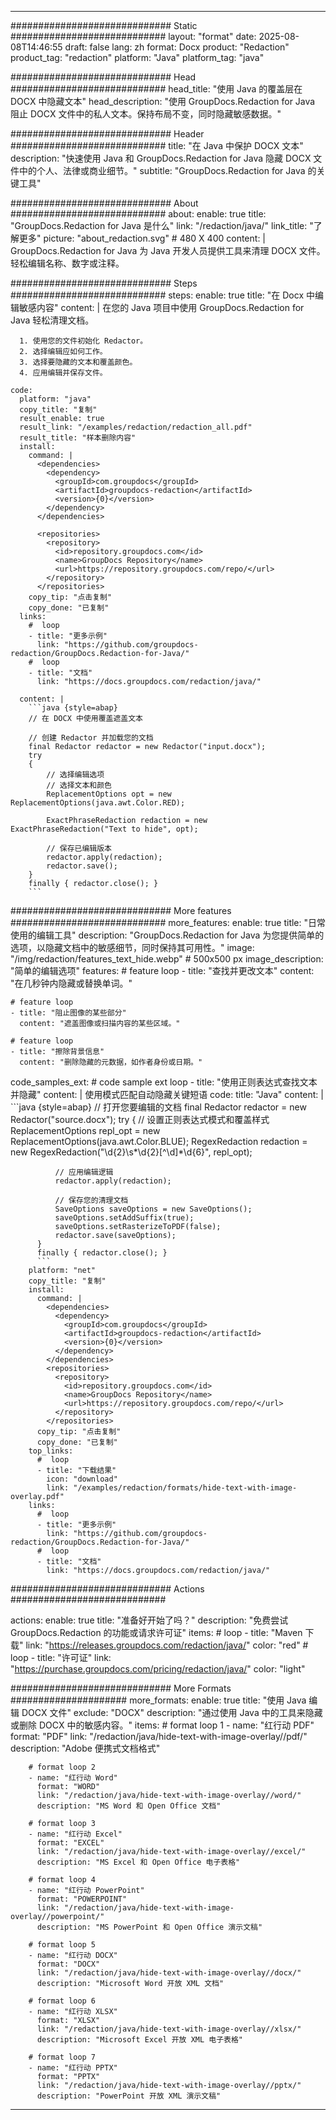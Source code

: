
---
############################# Static ############################
layout: "format"
date:  2025-08-08T14:46:55
draft: false
lang: zh
format: Docx
product: "Redaction"
product_tag: "redaction"
platform: "Java"
platform_tag: "java"

############################# Head ############################
head_title: "使用 Java 的覆盖层在 DOCX 中隐藏文本"
head_description: "使用 GroupDocs.Redaction for Java 阻止 DOCX 文件中的私人文本。保持布局不变，同时隐藏敏感数据。"

############################# Header ############################
title: "在 Java 中保护 DOCX 文本" 
description: "快速使用 Java 和 GroupDocs.Redaction for Java 隐藏 DOCX 文件中的个人、法律或商业细节。"
subtitle: "GroupDocs.Redaction for Java 的关键工具" 

############################# About ############################
about:
    enable: true
    title: "GroupDocs.Redaction for Java 是什么"
    link: "/redaction/java/"
    link_title: "了解更多"
    picture: "about_redaction.svg" # 480 X 400
    content: |
       GroupDocs.Redaction for Java 为 Java 开发人员提供工具来清理 DOCX 文件。轻松编辑名称、数字或注释。

############################# Steps ############################
steps:
    enable: true
    title: "在 Docx 中编辑敏感内容"
    content: |
      在您的 Java 项目中使用 GroupDocs.Redaction for Java 轻松清理文档。
      
      1. 使用您的文件初始化 Redactor。
      2. 选择编辑应如何工作。
      3. 选择要隐藏的文本和覆盖颜色。
      4. 应用编辑并保存文件。
   
    code:
      platform: "java"
      copy_title: "复制"
      result_enable: true
      result_link: "/examples/redaction/redaction_all.pdf"
      result_title: "样本删除内容"
      install:
        command: |
          <dependencies>
            <dependency>
              <groupId>com.groupdocs</groupId>
              <artifactId>groupdocs-redaction</artifactId>
              <version>{0}</version>
            </dependency>
          </dependencies>

          <repositories>
            <repository>
              <id>repository.groupdocs.com</id>
              <name>GroupDocs Repository</name>
              <url>https://repository.groupdocs.com/repo/</url>
            </repository>
          </repositories>
        copy_tip: "点击复制"
        copy_done: "已复制"
      links:
        #  loop
        - title: "更多示例"
          link: "https://github.com/groupdocs-redaction/GroupDocs.Redaction-for-Java/"
        #  loop
        - title: "文档"
          link: "https://docs.groupdocs.com/redaction/java/"
          
      content: |
        ```java {style=abap}
        // 在 DOCX 中使用覆盖遮盖文本

        // 创建 Redactor 并加载您的文档
        final Redactor redactor = new Redactor("input.docx");
        try
        {
            // 选择编辑选项
            // 选择文本和颜色
            ReplacementOptions opt = new ReplacementOptions(java.awt.Color.RED);
            
            ExactPhraseRedaction redaction = new ExactPhraseRedaction("Text to hide", opt);

            // 保存已编辑版本
            redactor.apply(redaction);
            redactor.save();
        }
        finally { redactor.close(); }
        ```            


############################# More features ############################
more_features:
  enable: true
  title: "日常使用的编辑工具"
  description: "GroupDocs.Redaction for Java 为您提供简单的选项，以隐藏文档中的敏感细节，同时保持其可用性。"
  image: "/img/redaction/features_text_hide.webp" # 500x500 px
  image_description: "简单的编辑选项"
  features:
    # feature loop
    - title: "查找并更改文本"
      content: "在几秒钟内隐藏或替换单词。"

    # feature loop
    - title: "阻止图像的某些部分"
      content: "遮盖图像或扫描内容的某些区域。"

    # feature loop
    - title: "擦除背景信息"
      content: "删除隐藏的元数据，如作者身份或日期。"
      
  code_samples_ext:
    # code sample ext loop
    - title: "使用正则表达式查找文本并隐藏"
      content: |
        使用模式匹配自动隐藏关键短语
      code:
        title: "Java"
        content: |
          ```java {style=abap}
          //  打开您要编辑的文档
          final Redactor redactor = new Redactor("source.docx");
          try
          {
              // 设置正则表达式模式和覆盖样式
              ReplacementOptions repl_opt = new ReplacementOptions(java.awt.Color.BLUE);
              RegexRedaction redaction = new RegexRedaction("\\d{2}\\s*\\d{2}[^\\d]*\\d{6}", repl_opt);
              
              // 应用编辑逻辑
              redactor.apply(redaction);

              // 保存您的清理文档
              SaveOptions saveOptions = new SaveOptions();
              saveOptions.setAddSuffix(true);
              saveOptions.setRasterizeToPDF(false);
              redactor.save(saveOptions);
          }
          finally { redactor.close(); }
          ```
        platform: "net"
        copy_title: "复制"
        install:
          command: |
            <dependencies>
              <dependency>
                <groupId>com.groupdocs</groupId>
                <artifactId>groupdocs-redaction</artifactId>
                <version>{0}</version>
              </dependency>
            </dependencies>
            <repositories>
              <repository>
                <id>repository.groupdocs.com</id>
                <name>GroupDocs Repository</name>
                <url>https://repository.groupdocs.com/repo/</url>
              </repository>
            </repositories>
          copy_tip: "点击复制"
          copy_done: "已复制"
        top_links:
          #  loop
          - title: "下载结果"
            icon: "download"
            link: "/examples/redaction/formats/hide-text-with-image-overlay.pdf"
        links:
          #  loop
          - title: "更多示例"
            link: "https://github.com/groupdocs-redaction/GroupDocs.Redaction-for-Java/"
          #  loop
          - title: "文档"
            link: "https://docs.groupdocs.com/redaction/java/"


############################# Actions ############################

actions:
  enable: true
  title: "准备好开始了吗？"
  description: "免费尝试 GroupDocs.Redaction 的功能或请求许可证"
  items:
    #  loop
    - title: "Maven 下载"
      link: "https://releases.groupdocs.com/redaction/java/"
      color: "red"
        #  loop
    - title: "许可证"
      link: "https://purchase.groupdocs.com/pricing/redaction/java/"
      color: "light"


############################# More Formats #####################
more_formats:
    enable: true
    title: "使用 Java 编辑 DOCX 文件"
    exclude: "DOCX"
    description: "通过使用 Java 中的工具来隐藏或删除 DOCX 中的敏感内容。"
    items: 
        # format loop 1
        - name: "红行动 PDF"
          format: "PDF"
          link: "/redaction/java/hide-text-with-image-overlay//pdf/"
          description: "Adobe 便携式文档格式"

        # format loop 2
        - name: "红行动 Word"
          format: "WORD"
          link: "/redaction/java/hide-text-with-image-overlay//word/"
          description: "MS Word 和 Open Office 文档"
          
        # format loop 3
        - name: "红行动 Excel"
          format: "EXCEL"
          link: "/redaction/java/hide-text-with-image-overlay//excel/"
          description: "MS Excel 和 Open Office 电子表格"

        # format loop 4
        - name: "红行动 PowerPoint"
          format: "POWERPOINT"
          link: "/redaction/java/hide-text-with-image-overlay//powerpoint/"
          description: "MS PowerPoint 和 Open Office 演示文稿"

        # format loop 5
        - name: "红行动 DOCX"
          format: "DOCX"
          link: "/redaction/java/hide-text-with-image-overlay//docx/"
          description: "Microsoft Word 开放 XML 文档"
          
        # format loop 6
        - name: "红行动 XLSX"
          format: "XLSX"
          link: "/redaction/java/hide-text-with-image-overlay//xlsx/"
          description: "Microsoft Excel 开放 XML 电子表格"
          
        # format loop 7
        - name: "红行动 PPTX"
          format: "PPTX"
          link: "/redaction/java/hide-text-with-image-overlay//pptx/"
          description: "PowerPoint 开放 XML 演示文稿"


---